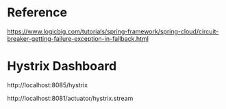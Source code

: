 # Reference

https://www.logicbig.com/tutorials/spring-framework/spring-cloud/circuit-breaker-getting-failure-exception-in-fallback.html

# Hystrix Dashboard

http://localhost:8085/hystrix

http://localhost:8081/actuator/hystrix.stream
